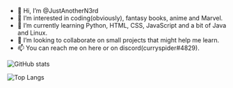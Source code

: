 - 👋 Hi, I’m @JustAnotherN3rd
- 👀 I’m interested in coding(obviously), fantasy books, anime and Marvel.
- 🌱 I’m currently learning Python, HTML, CSS, JavaScript and a bit of Java and Linux.
- 💞️ I’m looking to collaborate on small projects that might help me learn.
- 📫 You can reach me on here or on discord(curryspider#4829).

<!---
JustAnotherN3rd/JustAnotherN3rd is a ✨ special ✨ repository because its `README.md` (this file) appears on your GitHub profile.
You can click the Preview link to take a look at your changes.
--->

![GitHub stats](https://github-readme-stats.vercel.app/api?username=JustAnotherN3rd&theme=midnight-blue&show_icons=true) 

![Top Langs](https://github-readme-stats.vercel.app/api/top-langs/?username=JustAnotherN3rd&theme=midnight-blue&show_icons=true&layout=compact&card_width=445)
